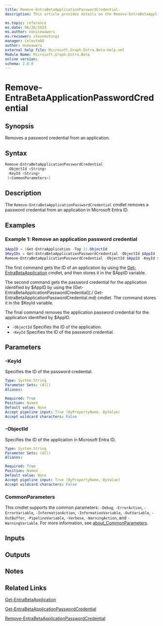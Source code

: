 ```yaml
---
title: Remove-EntraBetaApplicationPasswordCredential.
description: This article provides details on the Remove-EntraBetaApplicationPasswordCredential command.

ms.topic: reference
ms.date: 06/26/2024
ms.author: eunicewaweru
ms.reviewer: stevemutungi
manager: CelesteDG
author: msewaweru
external help file: Microsoft.Graph.Entra.Beta-Help.xml
Module Name: Microsoft.Graph.Entra.Beta
online version:
schema: 2.0.0
---
```


# Remove-EntraBetaApplicationPasswordCredential

## Synopsis

Removes a password credential from an application.

## Syntax

```powershell
Remove-EntraBetaApplicationPasswordCredential 
 -ObjectId <String> 
 -KeyId <String>
 [<CommonParameters>]
```

## Description

The `Remove-EntraBetaApplicationPasswordCredential` cmdlet removes a password credential from an application in Microsoft Entra ID.

## Examples

### Example 1: Remove an application password credential

```powershell
$AppID = (Get-EntraApplication -Top 1).ObjectId
$KeyIDs = Get-EntraBetaApplicationPasswordCredential -ObjectId $AppId
Remove-EntraBetaApplicationPasswordCredential -ObjectId $AppId -KeyId $KeyIds[0].KeyId
```

The first command gets the ID of an application by using the [Get-EntraBetaApplication](./Get-EntraBetaApplication.md) cmdlet, and then stores it in the $AppID variable.

The second command gets the password credential for the application identified by $AppID by using the [Get-EntraBetaApplicationPasswordCredential](./ Get-EntraBetaApplicationPasswordCredential.md) cmdlet.
The command stores it in the $KeyId variable.

The final command removes the application password credential for the application identified by $AppID.

- `-ObjectId` Specifies the ID of the application.
- `-KeyId` Specifies the ID of the password credential.

## Parameters

### -KeyId

Specifies the ID of the password credential.

```yaml
Type: System.String
Parameter Sets: (All)
Aliases:

Required: True
Position: Named
Default value: None
Accept pipeline input: True (ByPropertyName, ByValue)
Accept wildcard characters: False
```

### -ObjectId

Specifies the ID of the application in Microsoft Entra ID.

```yaml
Type: System.String
Parameter Sets: (All)
Aliases:

Required: True
Position: Named
Default value: None
Accept pipeline input: True (ByPropertyName, ByValue)
Accept wildcard characters: False
```

### CommonParameters

This cmdlet supports the common parameters: `-Debug`, `-ErrorAction`, `-ErrorVariable`, `-InformationAction`, `-InformationVariable`, `-OutVariable`, `-OutBuffer`, `-PipelineVariable`, `-Verbose`, `-WarningAction`, and `-WarningVariable`. For more information, see [about_CommonParameters](https://go.microsoft.com/fwlink/?LinkID=113216).

## Inputs

## Outputs

## Notes

## Related Links

[Get-EntraBetaApplication](Get-EntraBetaApplication.md)

[Get-EntraBetaApplicationPasswordCredential](Get-EntraBetaApplicationPasswordCredential.md)

[Remove-EntraBetaApplicationPasswordCredential](Remove-EntraBetaApplicationPasswordCredential.md)
